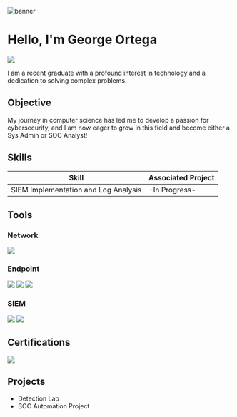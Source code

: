 ![banner](https://i.imgur.com/hBTwZBY.png)
# Hello, I'm George Ortega
<a href="https://linkedin.com"><img src="https://img.shields.io/badge/Linkedin-blue?style=for-the-badge&logo=linkedin&logoColor=blue&labelColor=white&link=https%3A%2F%2Fwww.linkedin.com%2Fin%2Fgeorge-ortega%2F" /></a>


I am a recent graduate with a profound interest in technology and a dedication to solving complex problems.

## Objective

My journey in computer science has led me to develop a passion for cybersecurity, and I am now eager to grow in this field and become either a Sys Admin or SOC Analyst!

## Skills

| Skill                                         | Associated Project         |
|-----------------------------------------------|----------------------------|
| SIEM Implementation and Log Analysis          | -In Progress- |

## Tools

### Network
<div>
    <img src="https://img.shields.io/badge/wireshark-1679A7?style=for-the-badge&logo=wireshark&logoColor=1679A7&labelColor=white" />
</div>

### Endpoint
<div>
    <img src="https://img.shields.io/badge/Datto_EDR-blue?style=for-the-badge&logo=Datto&logoColor=blue&labelColor=white" />
    <img src="https://img.shields.io/badge/Datto_RMM-blue?style=for-the-badge&logo=Datto&logoColor=blue&labelColor=white" />
    <img src="https://img.shields.io/badge/Datto_EB-blue?style=for-the-badge&logo=Datto&logoColor=blue&labelColor=white"  />
</div>

### SIEM
<div>
    <img src="https://img.shields.io/badge/Splunk-green?style=for-the-badge&logo=splunk&logoColor=green&labelColor=white" />
    <img src="https://img.shields.io/badge/Sysmon-black?style=for-the-badge&logo=sega&logoColor=black&labelColor=white" />
</div>

## Certifications
<div>
<img src="https://img.shields.io/badge/Security_%2B-red?style=for-the-badge&logo=comptia&logoColor=red&labelColor=white" />
</div>

## Projects
- Detection Lab
- SOC Automation Project
